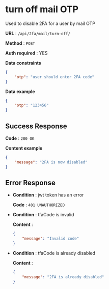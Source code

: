 # turn off mail OTP

Used to disable 2FA for a user by mail OTP

**URL** : `/api/2fa/mail/turn-off/`

**Method** : `POST`

**Auth required** : YES

**Data constraints**

```json
{
    "otp": "user should enter 2FA code"
}
```

**Data example**

```json
{
    "otp": "123456"
}
```

## Success Response

**Code** : `200 OK`

**Content example**

```json
{
    "message": "2FA is now disabled"
}
```

## Error Response

* **Condition** : jwt token has an error

    **Code** : `401 UNAUTHORIZED`

* **Condition** : tfaCode is invalid

    **Content** :

    ```json
    {
        "message": "Invalid code"
    }
    ```
* **Condition** : tfaCode is already disabled

    **Content** :

    ```json
    {
        "message": "2FA is already disabled"
    }
    ```

